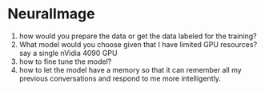 # NeuralImage
1. how would you prepare the data or get the data labeled for the training? 
2. What model would you choose given that I have limited GPU resources? say a single nVidia 4090 GPU
3. how to fine tune the model?
4. how to let the model have a memory so that it can remember all my previous conversations and respond to me more intelligently.